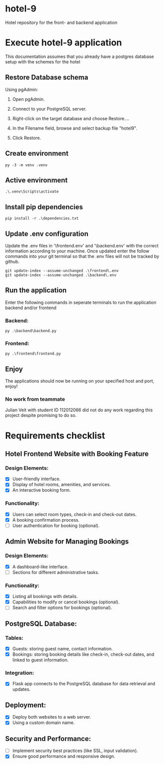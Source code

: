# hotel-9
Hotel repository for the front- and backend application

# Execute hotel-9 application
This documentation assumes that you already have a postgres database setup with the schemes for the hotel

## Restore Database schema
Using pgAdmin:

1. Open pgAdmin.

2. Connect to your PostgreSQL server.

3. Right-click on the target database and choose Restore....

4. In the Filename field, browse and select backup file "hotel9".

5. Click Restore.

## Create environment
```
py -3 -m venv .venv
```

## Active environment
```
.\.venv\Scripts\activate
```

## Install pip dependencies
```
pip install -r .\dependencies.txt
```

## Update .env configuration
Update the .env files in '\frontend\.env' and '\backend\.env' with the correct information according to your machine.
Once updated enter the follow commands into your git terminal so that the .env files will not be tracked by github.
```
git update-index --assume-unchanged .\frontend\.env
git update-index --assume-unchanged .\backend\.env
```

## Run the application
Enter the following commands in seperate terminals to run the application backend and/or frontend
### Backend:
```
py .\backend\backend.py
```
### Frontend:
```
py .\frontend\frontend.py
```

## Enjoy
The applications should now be running on your specified host and port, enjoy!

### No work from teammate
Julian Veit with student ID 112012066 did not do any work regarding this project despite promising to do so.

# Requirements checklist

## Hotel Frontend Website with Booking Feature

### Design Elements:
- [x] User-friendly interface.
- [x] Display of hotel rooms, amenities, and services.
- [x] An interactive booking form.
### Functionality:
- [x] Users can select room types, check-in and check-out dates.
- [x] A booking confirmation process.
- [ ] User authentication for booking (optional).

## Admin Website for Managing Bookings

### Design Elements:
- [x] A dashboard-like interface.
- [ ] Sections for different administrative tasks.
### Functionality:
- [x] Listing all bookings with details.
- [x] Capabilities to modify or cancel bookings (optional).
- [ ] Search and filter options for bookings (optional).

## PostgreSQL Database:

### Tables:
- [x] Guests: storing guest name, contact information.
- [x] Bookings: storing booking details like check-in, check-out dates, and linked to guest information.
### Integration:
- [x] Flask app connects to the PostgreSQL database for data retrieval and updates.

## Deployment:
- [x] Deploy both websites to a web server.
- [x] Using a custom domain name.

## Security and Performance:
- [ ] Implement security best practices (like SSL, input validation).
- [x] Ensure good performance and responsive design.